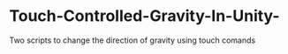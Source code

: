 # Touch-Controlled-Gravity-In-Unity-
Two scripts to change the direction of gravity using touch comands
